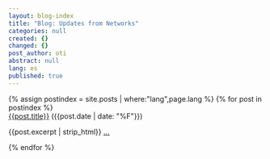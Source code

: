 ```yaml
---
layout: blog-index
title: "Blog: Updates from Networks"
categories: null
created: {}
changed: {}
post_author: oti
abstract: null
lang: es
published: true
---
```


<div class="list-group">
    {% assign postindex = site.posts | where:"lang",page.lang %}
{% for post in postindex %}
<div class="section list-group-item">
<a href="{{site.baseurl}}{{post.url}}">{{post.title}}</a> ({{post.date | date: "%F"}})
<p>{{post.excerpt | strip_html}} <a href="{{site.baseurl}}{{post.url}}">...</a></p>
</div>
{% endfor %}
</div>